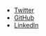 - [Twitter](http://twitter.com/collingo)
- [GitHub](http://github.com/collingo)
- [LinkedIn](http://linkedin.com/in/nickcollings)